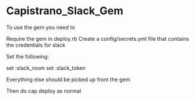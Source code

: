 Capistrano_Slack_Gem
====================

To use the gem you need to

Require the gem in deploy.rb
Create a config/secrets.yml file that contains the credentials for slack

Set the following:

set :slack_room 
set :slack_token

Everything else should be picked up from the gem


Then do cap deploy as normal
